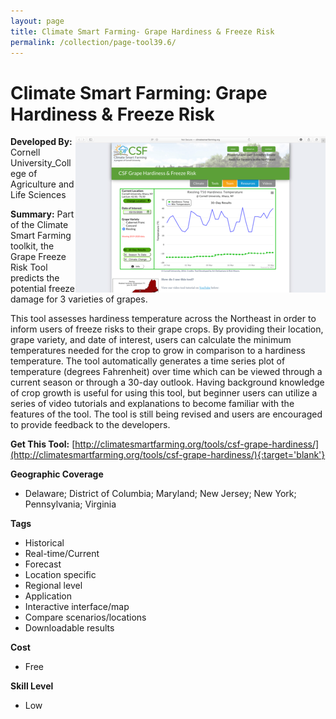 ```yaml
---
layout: page
title: Climate Smart Farming- Grape Hardiness & Freeze Risk
permalink: /collection/page-tool39.6/
---
```

# Climate Smart Farming: Grape Hardiness & Freeze Risk

<img src="/images/scaled_250_400/TOOLID_39.6_ScreenCapture-1.png" style="max-height:250px;max-width:400;" align="right"/>

**Developed By:** Cornell University_College of Agriculture and Life Sciences

**Summary:** Part of the Climate Smart Farming toolkit, the Grape Freeze Risk Tool predicts the potential freeze damage for 3 varieties of grapes. 

This tool assesses hardiness temperature across the Northeast in order to inform users of freeze risks to their grape crops. By providing their location, grape variety, and date of interest, users can calculate the minimum temperatures needed for the crop to grow  in comparison to a hardiness temperature. The tool automatically generates a time series plot of temperature (degrees Fahrenheit) over time which can be viewed through a current season or through a 30-day outlook. Having background knowledge of crop growth is useful for using this tool, but beginner users can utilize a series of video tutorials and explanations to become familiar with the features of the tool. The tool is still being revised and users are encouraged to provide feedback to the developers.

**Get This Tool:** [http://climatesmartfarming.org/tools/csf-grape-hardiness/](http://climatesmartfarming.org/tools/csf-grape-hardiness/){:target='blank'}

**Geographic Coverage**

* Delaware; District of Columbia; Maryland; New Jersey; New York; Pennsylvania; Virginia

**Tags**

*  Historical 
*  Real-time/Current
*  Forecast
*  Location specific
*  Regional level
*  Application
*  Interactive interface/map
*  Compare scenarios/locations
*  Downloadable results

**Cost**

* Free

**Skill Level**

* Low
